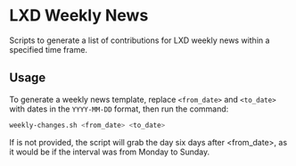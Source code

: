 # LXD Weekly News

Scripts to generate a list of contributions for LXD weekly news within a specified time frame.

## Usage

To generate a weekly news template, replace `<from_date>` and `<to_date>` with dates in the `YYYY-MM-DD` format, then run the command:
```sh
weekly-changes.sh <from_date> <to_date>
```
If <to-date> is not provided, the script will grab the day six days after <from_date>, as it would be if the interval was from Monday to Sunday.
